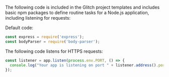 The following code is included in the Glitch project templates and includes basic npm packages to define routine tasks for a Node.js application, including listening for requests:

Default code:

```javascript
const express = require('express');
const bodyParser = require('body-parser');
```

The following code listens for HTTPS requests:

```javascript
const listener = app.listen(process.env.PORT, () => {
  console.log("Your app is listening on port " + listener.address().port);
});
```